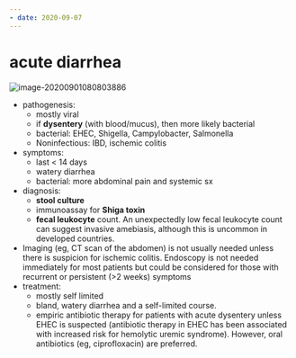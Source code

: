 ```yaml
---
- date: 2020-09-07
---
```


# acute diarrhea

<!-- acute diarrhea cause, sx, dx, rx -->

![image-20200901080803886](https://photos.thisispiggy.com/file/wikiFiles/image-20200901080803886.png)

- pathogenesis:
	- mostly viral
	- if **dysentery** (with blood/mucus), then more likely bacterial
	- bacterial: EHEC, Shigella, Campylobacter, Salmonella
	- Noninfectious: IBD, ischemic colitis
- symptoms:
	- last < 14 days
	- watery diarrhea
	- bacterial: more abdominal pain and systemic sx
- diagnosis:
	- **stool culture**
	- immunoassay for **Shiga toxin**
	- **fecal leukocyte** count. An unexpectedly low fecal leukocyte count can suggest invasive amebiasis, although this is uncommon in developed countries.
- Imaging (eg, CT scan of the abdomen) is not usually needed unless there is suspicion for ischemic colitis.  Endoscopy is not needed immediately for most patients but could be considered for those with recurrent or persistent (>2 weeks) symptoms
- treatment:
	- mostly self limited
	- bland, watery diarrhea and a self-limited course.
	- empiric antibiotic therapy for patients with acute dysentery unless EHEC is suspected (antibiotic therapy in EHEC has been associated with increased risk for hemolytic uremic syndrome).  However, oral antibiotics (eg, ciprofloxacin) are preferred.
